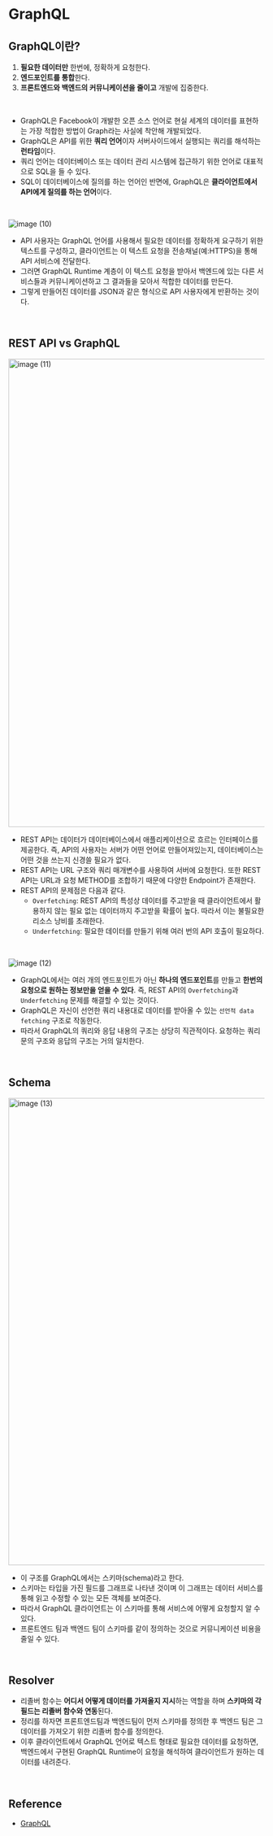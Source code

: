 # GraphQL

## GraphQL이란?
1. **필요한 데이터만** 한번에, 정확하게 요청한다.
2. **엔드포인트를 통합**한다.
3. **프론트엔드와 백엔드의 커뮤니케이션을 줄이고** 개발에 집중한다.

<br/>

- GraphQL은 Facebook이 개발한 오픈 소스 언어로 현실 세계의 데이터를 표현하는 가장 적합한 방법이 Graph라는 사실에 착안해 개발되었다.
- GraphQL은 API를 위한 **쿼리 언어**이자 서버사이드에서 실행되는 쿼리를 해석하는 **런타임**이다.
- 쿼리 언어는 데이터베이스 또는 데이터 관리 시스템에 접근하기 위한 언어로 대표적으로 SQL을 들 수 있다.
- SQL이 데이터베이스에 질의를 하는 언어인 반면에, GraphQL은 **클라이언트에서 API에게 질의를 하는 언어**이다.

<br/>

![image (10)](https://github.com/heereal/Frontend_Dev_Articles/assets/117061017/38331ac2-36d2-4c1b-b490-4384db9b04ef)

- API 사용자는 GraphQL 언어를 사용해서 필요한 데이터를 정확하게 요구하기 위한 텍스트를 구성하고, 클라이언트는 이 텍스트 요청을 전송채널(예:HTTPS)을 통해 API 서비스에 전달한다.
- 그러면 GraphQL Runtime 계층이 이 텍스트 요청을 받아서 백엔드에 있는 다른 서비스들과 커뮤니케이션하고 그 결과들을 모아서 적합한 데이터를 만든다.
- 그렇게 만들어진 데이터를 JSON과 같은 형식으로 API 사용자에게 반환하는 것이다.

<br/>

## REST API vs GraphQL
<img width="921" alt="image (11)" src="https://github.com/heereal/Frontend_Dev_Articles/assets/117061017/3ed8fd5f-f0e2-430d-b9f0-2213ece382e8">

- REST API는 데이터가 데이터베이스에서 애플리케이션으로 흐르는 인터페이스를 제공한다. 즉, API의 사용자는 서버가 어떤 언어로 만들어져있는지, 데이터베이스는 어떤 것을 쓰는지 신경쓸 필요가 없다.
- REST API는 URL 구조와 쿼리 매개변수를 사용하여 서버에 요청한다. 또한 REST API는 URL과 요청 METHOD를 조합하기 때문에 다양한 Endpoint가 존재한다.
- REST API의 문제점은 다음과 같다.
  - `Overfetching`: REST API의 특성상 데이터를 주고받을 때 클라이언트에서 활용하지 않는 필요 없는 데이터까지 주고받을 확률이 높다. 따라서 이는 불필요한 리소스 낭비를 초래한다.
  - `Underfetching`: 필요한 데이터를 만들기 위해 여러 번의 API 호출이 필요하다.

<br/>

![image (12)](https://github.com/heereal/Frontend_Dev_Articles/assets/117061017/1540eee8-5bd0-4880-9e96-5af8efba71e9)

- GraphQL에서는 여러 개의 엔드포인트가 아닌 **하나의 엔드포인트**를 만들고 **한번의 요청으로 원하는 정보만을 얻을 수 있다**. 즉, REST API의 `Overfetching`과 `Underfetching` 문제를 해결할 수 있는 것이다.
- GraphQL은 자신이 선언한 쿼리 내용대로 데이터를 받아올 수 있는 `선언적 data fetching` 구조로 작동한다.
- 따라서 GraphQL의 쿼리와 응답 내용의 구조는 상당히 직관적이다. 요청하는 쿼리문의 구조와 응답의 구조는 거의 일치한다.

<br/>

## Schema
<img width="919" alt="image (13)" src="https://github.com/heereal/Frontend_Dev_Articles/assets/117061017/4c211257-cf98-4a74-9dc9-7ad6f750a526">

- 이 구조를 GraphQL에서는 스키마(schema)라고 한다.
- 스키마는 타입을 가진 필드를 그래프로 나타낸 것이며 이 그래프는 데이터 서비스를 통해 읽고 수정할 수 있는 모든 객체를 보여준다.
- 따라서 GraphQL 클라이언트는 이 스키마를 통해 서비스에 어떻게 요청할지 알 수 있다.
- 프론트엔드 팀과 백엔드 팀이 스키마를 같이 정의하는 것으로 커뮤니케이션 비용을 줄일 수 있다.

<br/>

## Resolver
- 리졸버 함수는 **어디서 어떻게 데이터를 가져올지 지시**하는 역할을 하며 **스키마의 각 필드는 리졸버 함수와 연동**된다.
- 정리를 하자면 프론트엔드팀과 백엔드팀이 먼저 스키마를 정의한 후 백엔드 팀은 그 데이터를 가져오기 위한 리졸버 함수를 정의한다.
- 이후 클라이언트에서 GraphQL 언어로 텍스트 형태로 필요한 데이터를 요청하면, 백엔드에서 구현된 GraphQL Runtime이 요청을 해석하여 클라이언트가 원하는 데이터를 내려준다.
<br/>

## Reference
- [GraphQL](https://velog.io/@hyunjine/GraphQL)
